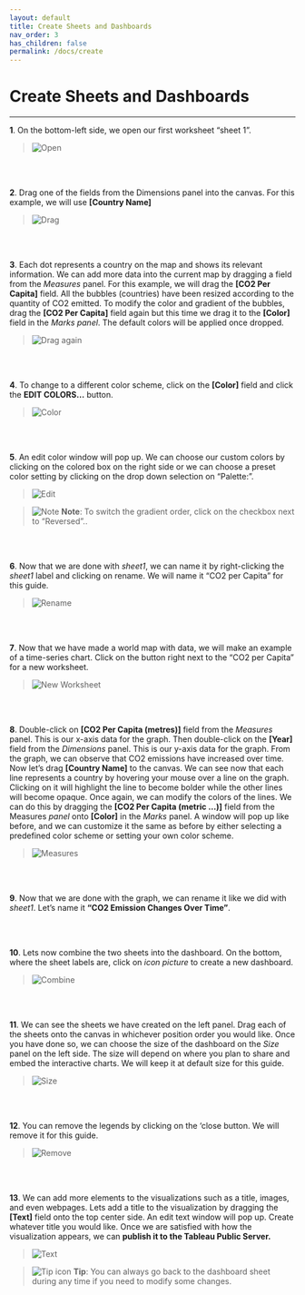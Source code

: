 ```yaml
---
layout: default
title: Create Sheets and Dashboards
nav_order: 3
has_children: false
permalink: /docs/create
---
```


# Create Sheets and Dashboards

---

**1**. On the bottom-left side, we open our first worksheet “sheet 1”.

>![Open](https://github.com/cysong12/Tableau-Desktop-Public-Edition/blob/gh-pages/docs/images/csd1.png?raw=true)

<br />
<br />

**2**. Drag one of the fields from the Dimensions panel into the canvas. For this example, we will use **[Country Name]**
>![Drag](https://github.com/cysong12/Tableau-Desktop-Public-Edition/blob/gh-pages/docs/images/csd2.png?raw=true)

<br />
<br />

**3**. Each dot represents a country on the map and shows its relevant information. We can add more data into the current map by dragging a field from the _Measures_ panel. For this example, we will drag the **[CO2 Per Capita]** field. All the bubbles (countries) have been resized according to the quantity of CO2 emitted. To modify the color and gradient of the bubbles, drag the **[CO2 Per Capita]** field again but this time we drag it to the **[Color]** field in the _Marks panel_. The default colors will be applied once dropped.
>![Drag again](https://github.com/cysong12/Tableau-Desktop-Public-Edition/blob/gh-pages/docs/images/csd3.png?raw=true)

<br />
<br />

**4**. To change to a different color scheme, click on the **[Color]** field and click the <b>EDIT COLORS…</b> button. 
>![Color](https://github.com/cysong12/Tableau-Desktop-Public-Edition/blob/gh-pages/docs/images/csd4.png?raw=true)

<br />
<br />

**5**. An edit color window will pop up. We can choose our custom colors by clicking on the colored box on the right side or we can choose a preset color setting by clicking on the drop down selection on “Palette:”.
>![Edit](https://github.com/cysong12/Tableau-Desktop-Public-Edition/blob/gh-pages/docs/images/csd5.png?raw=true)

>![Note](https://github.com/cysong12/Tableau-Desktop-Public-Edition/blob/gh-pages/assets/images/note-icon.png?raw=true "Tip") **Note**: To switch the gradient order, click on the checkbox next to “Reversed”..

<br />
<br />

**6**. Now that we are done with _sheet1_, we can name it by right-clicking the _sheet1_ label and clicking on rename. We will name it “CO2 per Capita” for this guide.
>![Rename](https://github.com/cysong12/Tableau-Desktop-Public-Edition/blob/gh-pages/docs/images/csd6.png?raw=true)

<br />
<br />

**7**. Now that we have made a world map with data, we will make an example of a time-series chart. Click on the button right next to the “CO2 per Capita” for a new worksheet.
>![New Worksheet](https://github.com/cysong12/Tableau-Desktop-Public-Edition/blob/gh-pages/docs/images/csd7.png?raw=true)

<br />
<br />

**8**. Double-click on **[CO2 Per Capita (metres)]** field from the _Measures_ panel. This is our x-axis data for the graph. Then double-click on the **[Year]** field from the _Dimensions_ panel. This is our y-axis data for the graph. From the graph, we can observe that CO2 emissions have increased over time. Now let’s drag **[Country Name]** to the canvas. We can see now that each line represents a country by hovering your mouse over a line on the graph. Clicking on it will highlight the line to become bolder while the other lines will become opaque. Once again, we can modify the colors of the lines. We can do this by dragging the **[CO2 Per Capita (metric …)]** field from the Measures _panel_ onto **[Color]** in the _Marks_ panel. A window will pop up like before, and we can customize it the same as before by either selecting a predefined color scheme or setting your own color scheme.
>![Measures](https://github.com/cysong12/Tableau-Desktop-Public-Edition/blob/gh-pages/docs/images/csd8.png?raw=true)

<br />
<br />

**9**. Now that we are done with the graph, we can rename it like we did with _sheet1_. Let’s name it <b>“CO2 Emission Changes Over Time”</b>.

<br />
<br />

**10**. Lets now combine the two sheets into the dashboard. On the bottom, where the sheet labels are, click on *icon picture* to create a new dashboard.
>![Combine](https://github.com/cysong12/Tableau-Desktop-Public-Edition/blob/gh-pages/docs/images/csd10.png?raw=true)

<br />
<br />

**11**. We can see the sheets we have created on the left panel. Drag each of the sheets onto the canvas in whichever position order you would like. Once you have done so, we can choose the size of the dashboard on the _Size_ panel on the left side. The size will depend on where you plan to share and embed the interactive charts. We will keep it at default size for this guide. 
>![Size](https://github.com/cysong12/Tableau-Desktop-Public-Edition/blob/gh-pages/docs/images/csd11.png?raw=true)

<br />
<br />

**12**. You can remove the legends by clicking on the ‘close button. We will remove it for this guide.
>![Remove](https://github.com/cysong12/Tableau-Desktop-Public-Edition/blob/gh-pages/docs/images/csd12.png?raw=true)

<br />
<br />

**13**. We can add more elements to the visualizations such as a title, images, and even webpages. Lets add a title to the visualization by dragging the **[Text]** field onto the top center side. An edit text window will pop up. Create whatever title you would like. Once we are satisfied with how the visualization appears, we can <b>publish it to the Tableau Public Server.</b>

>![Text](https://github.com/cysong12/Tableau-Desktop-Public-Edition/blob/gh-pages/docs/images/csd13.png?raw=true)

>![Tip icon](https://github.com/cysong12/Tableau-Desktop-Public-Edition/blob/gh-pages/assets/images/tip-indicator.png?raw=true "Tip") **Tip**: You can always go back to the dashboard sheet during any time if you need to modify some changes.











